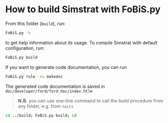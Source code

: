 # How to build Simstrat with FoBiS.py
From this folder (`build`), run:

~~~bash
FoBiS.py -h
~~~

to get help information about its usage.
To compile Simstrat with default configuration, run:

~~~bash
FoBiS.py build
~~~

If you want to generate code documentation, you can run

~~~bash
FoBiS.py rule -ex makedoc
~~~

The generated code documentation is saved in `doc/developer/ford/ford_doc/index.htlm`


> **N.B.** you can use one-line command to call the build procedure from any folder, e.g. from `tests`
~~~bash
cd ../build; FoBiS.py build; cd -
~~~